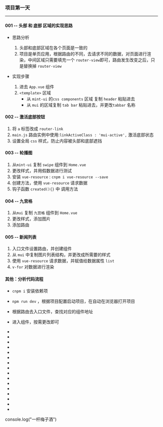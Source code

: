 ### 项目第一天
---
#### 001 -- 头部 和 底部 区域的实现思路

- 思路分析
	1. 头部和底部区域在各个页面是一致的
	2. 项目是单页应用，根据路由的不同，去请求不同的数据，对页面进行渲染，中间区域只需要填充一个 `router-view`即可，路由发生改变之后，只是替换掉 `router-view`

- 实现步骤
    1. 进去 `App.vue` 组件
    2. `<template>` 区域
        + 从 `mint-ui` 的`css components` 区域 复制 `header` 粘贴进去
        + 从 `mui` 的区域复制 `tab bar` 粘贴进去，并更改`tabbar`  名称


#### 002 -- 激活底部按钮

1. 将 `a` 标签改成 `router-link`
2. `main.js` 路由实例中使用:`linkActiveClass : 'mui-active',` 激活底部状态
3. 设置全局 `css` 样式，防止内容被头部和底部遮挡

#### 003 -- 轮播图

1. 从`mint-ui` 复制 `swipe` 组件到 `Home.vue`
2. 更改样式，并用假数据进行测试
3. 安装 `vue-resource` : `cnpm i vue-resource --save`
4. 创建方法，使用 `vue-resource` 请求数据
5. 钩子函数 `created(){}` 中 调用方法


#### 004 -- 九宫格

1. 从`mui` 复制 `九宫格` 组件到 `Home.vue`
2. 更改样式，添加图片
3. 添加路由


#### 005 -- 新闻列表

1. 入口文件设置路由，并创建组件
2. 从 `mui` 中复制图片列表结构，并更改成所需要的样式
3. 使用 `vue-resource` 请求数据，并赋值给数据属性 `list`
4. `v-for` 对数据进行渲染




#### 其他：分析代码流程

- `cnpm i` 安装依赖项
- `npm run dev` ，根据项目配置启动项目，在自动在浏览器打开项目
- 根据路由去入口文件，查找对应的组件地址
- 进入组件，按需更改即可






-
-
-
-
-
-
-
-
-
-
-
-
-
-
-
-
console.log("一杆梅子酒")